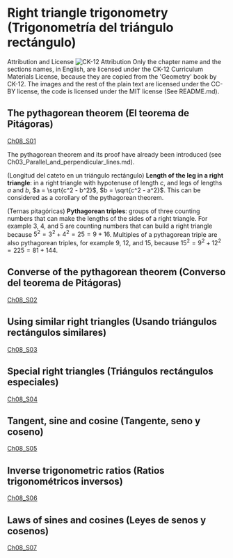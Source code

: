 
#   Right triangle trigonometry (Trigonometría del triángulo rectángulo)

<!--
#T# Table of contents

#C# The pythagorean theorem (El teorema de Pitágoras)
#C# Converse of the pythagorean theorem (Converso del teorema de Pitágoras)
#C# Using similar right triangles (Usando triángulos rectángulos similares)
#C# Special right triangles (Triángulos rectángulos especiales)
#C# Tangent, sine and cosine (Tangente, seno y coseno)
#C# Inverse trigonometric ratios (Ratios trigonométricos inversos)
#C# Laws of sines and cosines (Leyes de senos y cosenos)

#T# Beginning of content
-->

Attribution and License
![CK-12 Attribution](Images/CK-12_License.png)
Only the chapter name and the sections names, in English, are licensed under the CK-12 Curriculum Materials License, because they are copied from the 'Geometry' book by CK-12. The images and the rest of the plain text are licensed under the CC-BY license, the code is licensed under the MIT license (See README.md).

## The pythagorean theorem (El teorema de Pitágoras)
[Ch08_S01](https://www.ck12.org/reader/reader-index.html#section/2932971/8.1/9549314)

The pythagorean theorem and its proof have already been introduced (see Ch03_Parallel_and_perpendicular_lines.md).

(Longitud del cateto en un triángulo rectángulo)
**Length of the leg in a right triangle**: in a right triangle with hypotenuse of length $c$, and legs of lengths $a$ and $b$, $a = \sqrt{c^2 - b^2}$, $b = \sqrt{c^2 - a^2}$. This can be considered as a corollary of the pythagorean theorem.

(Ternas pitagóricas)
**Pythagorean triples**: groups of three counting numbers that can make the lengths of the sides of a right triangle. For example $3$, $4$, and $5$ are counting numbers that can build a right triangle because $5^2 = 3^2 + 4^2 = 25 = 9 + 16$. Multiples of a pythagorean triple are also pythagorean triples, for example $9$, $12$, and $15$, because $15^2 = 9^2 + 12^2 = 225 = 81 + 144$.

## Converse of the pythagorean theorem (Converso del teorema de Pitágoras)
[Ch08_S02](https://www.ck12.org/reader/reader-index.html#section/2932972/8.2/9549314)

## Using similar right triangles (Usando triángulos rectángulos similares)
[Ch08_S03](https://www.ck12.org/reader/reader-index.html#section/2932973/8.3/9549314)

## Special right triangles (Triángulos rectángulos especiales)
[Ch08_S04](https://www.ck12.org/reader/reader-index.html#section/2932974/8.4/9549314)

## Tangent, sine and cosine (Tangente, seno y coseno)
[Ch08_S05](https://www.ck12.org/reader/reader-index.html#section/2932975/8.5/9549314)

## Inverse trigonometric ratios (Ratios trigonométricos inversos)
[Ch08_S06](https://www.ck12.org/reader/reader-index.html#section/2932976/8.6/9549314)

## Laws of sines and cosines (Leyes de senos y cosenos)
[Ch08_S07](https://www.ck12.org/reader/reader-index.html#section/2932977/8.7/9549314)
